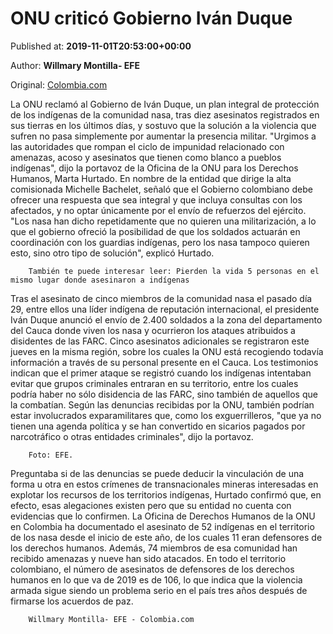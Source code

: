 
# ONU criticó Gobierno Iván Duque

Published at: **2019-11-01T20:53:00+00:00**

Author: **Willmary Montilla- EFE**

Original: [Colombia.com](https://www.colombia.com/actualidad/noticias/onu-critico-gobierno-ivan-duque-246269)

La ONU reclamó al Gobierno de Iván Duque, un plan integral de protección de los indígenas de la comunidad nasa, tras diez asesinatos registrados en sus tierras en los últimos días, y sostuvo que la solución a la violencia que sufren no pasa simplemente por aumentar la presencia militar.
"Urgimos a las autoridades que rompan el ciclo de impunidad relacionado con amenazas, acoso y asesinatos que tienen como blanco a pueblos indígenas", dijo la portavoz de la Oficina de la ONU para los Derechos Humanos, Marta Hurtado.
En nombre de la entidad que dirige la alta comisionada Michelle Bachelet, señaló que el Gobierno colombiano debe ofrecer una respuesta que sea integral y que incluya consultas con los afectados, y no optar únicamente por el envío de refuerzos del ejército.
"Los nasa han dicho repetidamente que no quieren una militarización, a lo que el gobierno ofreció la posibilidad de que los soldados actuarán en coordinación con los guardias indígenas, pero los nasa tampoco quieren esto, sino otro tipo de solución", explicó Hurtado.

        También te puede interesar leer: Pierden la vida 5 personas en el mismo lugar donde asesinaron a indígenas
      
Tras el asesinato de cinco miembros de la comunidad nasa el pasado día 29, entre ellos una líder indígena de reputación internacional, el presidente Iván Duque anunció el envío de 2.400 soldados a la zona del departamento del Cauca donde viven los nasa y ocurrieron los ataques atribuidos a disidentes de las FARC.
Cinco asesinatos adicionales se registraron este jueves en la misma región, sobre los cuales la ONU está recogiendo todavía información a través de su personal presente en el Cauca.
Los testimonios indican que el primer ataque se registró cuando los indígenas intentaban evitar que grupos criminales entraran en su territorio, entre los cuales podría haber no sólo disidencia de las FARC, sino también de aquellos que la combatían.
Según las denuncias recibidas por la ONU, también podrían estar involucrados exparamilitares que, como los exguerrilleros, "que ya no tienen una agenda política y se han convertido en sicarios pagados por narcotráfico o otras entidades criminales", dijo la portavoz.

        Foto: EFE. 
      
Preguntaba si de las denuncias se puede deducir la vinculación de una forma u otra en estos crímenes de transnacionales mineras interesadas en explotar los recursos de los territorios indígenas, Hurtado confirmó que, en efecto, esas alegaciones existen pero que su entidad no cuenta con evidencias que lo confirmen.
La Oficina de Derechos Humanos de la ONU en Colombia ha documentado el asesinato de 52 indígenas en el territorio de los nasa desde el inicio de este año, de los cuales 11 eran defensores de los derechos humanos. Además, 74 miembros de esa comunidad han recibido amenazas y nueve han sido atacados.
En todo el territorio colombiano, el número de asesinatos de defensores de los derechos humanos en lo que va de 2019 es de 106, lo que indica que la violencia armada sigue siendo un problema serio en el país tres años después de firmarse los acuerdos de paz. 

        Willmary Montilla- EFE - Colombia.com
      
